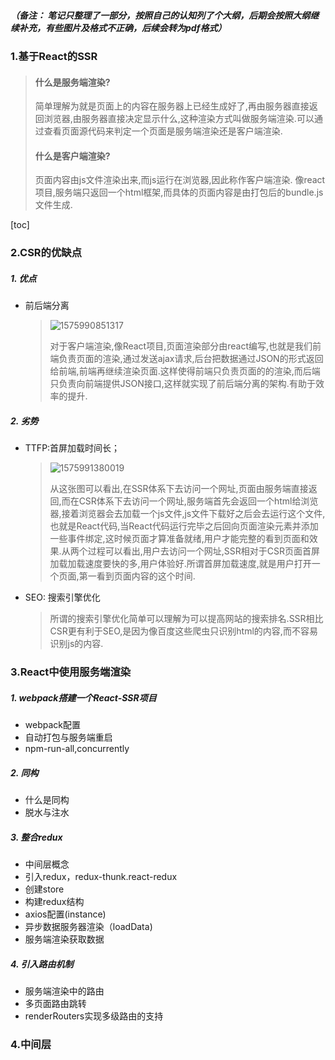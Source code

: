 ##### （备注： 笔记只整理了一部分，按照自己的认知列了个大纲，后期会按照大纲继续补充，有些图片及格式不正确，后续会转为pdf格式）
### 1.基于React的SSR

> #### 什么是服务端渲染?
>
> 简单理解为就是页面上的内容在服务器上已经生成好了,再由服务器直接返回浏览器,由服务器直接决定显示什么,这种渲染方式叫做服务端渲染.可以通过查看页面源代码来判定一个页面是服务端渲染还是客户端渲染.
>
> #### 什么是客户端渲染?
>
> 页面内容由js文件渲染出来,而js运行在浏览器,因此称作客户端渲染. 像react项目,服务端只返回一个html框架,而具体的页面内容是由打包后的bundle.js文件生成.

[toc]

### 2.CSR的优缺点

##### 1. 优点

- 前后端分离

  > ![1575990851317](G:\Typora\typora-user-images\1575990851317.png)
  >
  > 对于客户端渲染,像React项目,页面渲染部分由react编写,也就是我们前端负责页面的渲染,通过发送ajax请求,后台把数据通过JSON的形式返回给前端,前端再继续渲染页面.这样使得前端只负责页面的的渲染,而后端只负责向前端提供JSON接口,这样就实现了前后端分离的架构.有助于效率的提升.

##### 2. 劣势

- TTFP:首屏加载时间长；

  > ![1575991380019](G:\Typora\typora-user-images\1575991380019.png)
  >
  > 从这张图可以看出,在SSR体系下去访问一个网址,页面由服务端直接返回,而在CSR体系下去访问一个网址,服务端首先会返回一个html给浏览器,接着浏览器会去加载一个js文件,js文件下载好之后会去运行这个文件,也就是React代码,当React代码运行完毕之后回向页面渲染元素并添加一些事件绑定,这时候页面才算准备就绪,用户才能完整的看到页面和效果.从两个过程可以看出,用户去访问一个网址,SSR相对于CSR页面首屏加载加载速度要快的多,用户体验好.所谓首屏加载速度,就是用户打开一个页面,第一看到页面内容的这个时间.

- SEO: 搜索引擎优化

  > 所谓的搜索引擎优化简单可以理解为可以提高网站的搜索排名.SSR相比CSR更有利于SEO,是因为像百度这些爬虫只识别html的内容,而不容易识别js的内容.

### 3.React中使用服务端渲染

##### 1. webpack搭建一个React-SSR项目

- webpack配置
- 自动打包与服务端重启
- npm-run-all,concurrently

##### 2. 同构

- 什么是同构
- 脱水与注水

##### 3. 整合redux

- 中间层概念
- 引入redux，redux-thunk.react-redux
- 创建store
- 构建redux结构
- axios配置(instance)
- 异步数据服务器渲染（loadData)
- 服务端渲染获取数据

##### 4. 引入路由机制

- 服务端渲染中的路由
- 多页面路由跳转
- renderRouters实现多级路由的支持

### 4.中间层















